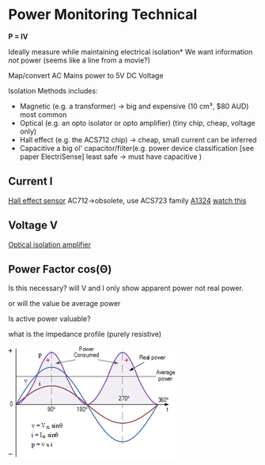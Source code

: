# Power Monitoring Technical
**P = IV**

Ideally measure while maintaining electrical isolation*
We want information _not_ power (seems like a line from a movie?)

Map/convert AC Mains power to 5V DC Voltage

Isolation Methods includes:
- Magnetic (e.g. a transformer) -> big and expensive (10 cm³, $80 AUD) most common
- Optical (e.g. an opto isolator or opto amplifier) (tiny chip, cheap, voltage only)
- Hall effect (e.g. the ACS712 chip) -> cheap, small current can be inferred
- Capacitive a big ol' capacitor/filter(e.g. power device classification [see paper ElectriSense] least safe -> must have capacitive )

## Current I
[Hall effect sensor](http://www.electronicdesign.com/automotive/columbus-2020-and-rise-smaller-smart-cities)
AC712->obsolete, use ACS723 family [A1324](http://pdf1.alldatasheet.com/datasheet-pdf/view/446684/ALLEGRO/A1324.html)
[watch this](https://www.youtube.com/watch?v=UF5jrnXvTlM)
## Voltage V
[Optical isolation amplifier](https://electronics.stackexchange.com/questions/51116/measuring-voltage-while-maintaining-isolation)

## Power Factor cos(Θ)
Is this necessary?
will V and I only show apparent power not real power.

or will the value be average power

Is active power valuable?

what is the impedance profile (purely resistive)

![Power model](acp288.gif)
